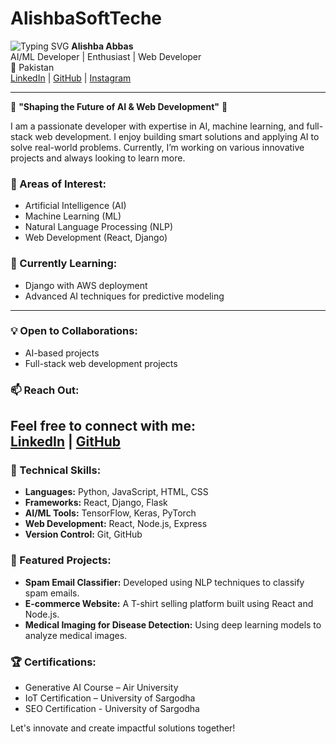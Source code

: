 # AlishbaSoftTeche
![Typing SVG](https://readme-typing-svg.herokuapp.com?font=Fira+Code&size=24&pause=1000&color=00FF00&center=true&vCenter=true&width=500&lines=%E2%98%85+Innovating+the+Future+of+AI+%E2%98%85|%F0%9F%9A%80+Welcome+to+my+GitHub+profile+%F0%9F%9A%80&pause=1000)
**Alishba Abbas**   
AI/ML Developer | Enthusiast | Web Developer  
📍 Pakistan  
[LinkedIn](https://www.linkedin.com/in/alishba-abbas-b16656229) | [GitHub](https://github.com/AlishbaSoftTeche) | [Instagram](https://www.instagram.com/alishba_softteche?utm_source=qr&igsh=MTNkcTNzZXJkYnJyeQ==)

---

🌟 **"Shaping the Future of AI & Web Development"** 🌟

I am a passionate developer with expertise in AI, machine learning, and full-stack web development. I enjoy building smart solutions and applying AI to solve real-world problems. Currently, I’m working on various innovative projects and always looking to learn more.

### 👀 Areas of Interest:
- Artificial Intelligence (AI)
- Machine Learning (ML)
- Natural Language Processing (NLP)
- Web Development (React, Django)

### 🌱 Currently Learning:
- Django with AWS deployment
- Advanced AI techniques for predictive modeling
---
### 💡 Open to Collaborations:
- AI-based projects
- Full-stack web development projects

### 📫 Reach Out:
Feel free to connect with me:  
[LinkedIn](https://www.linkedin.com/in/alishba-abbas-b16656229) | [GitHub](https://github.com/AlishbaSoftTeche)
---
### 🔧 Technical Skills:
- **Languages:** Python, JavaScript, HTML, CSS
- **Frameworks:** React, Django, Flask
- **AI/ML Tools:** TensorFlow, Keras, PyTorch
- **Web Development:** React, Node.js, Express
- **Version Control:** Git, GitHub

### 🚀 Featured Projects:
- **Spam Email Classifier:** Developed using NLP techniques to classify spam emails.
- **E-commerce Website:** A T-shirt selling platform built using React and Node.js.
- **Medical Imaging for Disease Detection:** Using deep learning models to analyze medical images.

### 🏆 Certifications:
- Generative AI Course – Air University
- IoT Certification – University of Sargodha
- SEO Certification - University of Sargodha

Let's innovate and create impactful solutions together!
